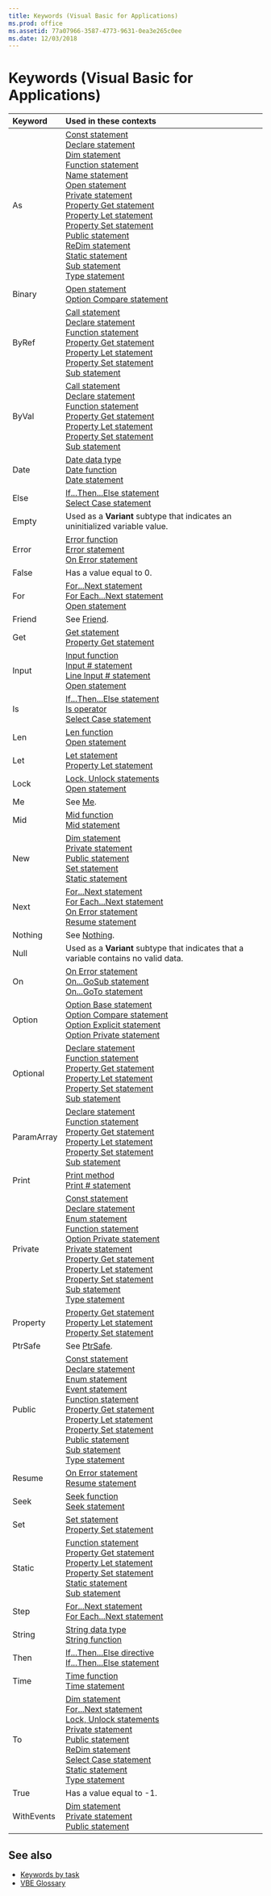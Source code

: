 ```yaml
---
title: Keywords (Visual Basic for Applications)
ms.prod: office
ms.assetid: 77a07966-3587-4773-9631-0ea3e265c0ee
ms.date: 12/03/2018
---
```



# Keywords (Visual Basic for Applications)


|Keyword |Used in these contexts|
|:-------|:---------------------|
|As |[Const statement](user-interface-help/const-statement.md)<br/>[Declare statement](user-interface-help/declare-statement.md)<br/>[Dim statement](user-interface-help/dim-statement.md)<br/>[Function statement](user-interface-help/function-statement.md)<br/>[Name statement](user-interface-help/name-statement.md)<br/>[Open statement](user-interface-help/open-statement.md)<br/>[Private statement](user-interface-help/private-statement.md)<br/>[Property Get statement](user-interface-help/property-get-statement.md)<br/>[Property Let statement](user-interface-help/property-let-statement.md)<br/>[Property Set statement](user-interface-help/property-set-statement.md)<br/>[Public statement](user-interface-help/public-statement.md)<br/>[ReDim statement](user-interface-help/redim-statement.md)<br/>[Static statement](user-interface-help/static-statement.md)<br/>[Sub statement](user-interface-help/sub-statement.md)<br/>[Type statement](user-interface-help/type-statement.md)<br/>|
|Binary  |[Open statement](user-interface-help/open-statement.md)<br/>[Option Compare statement](user-interface-help/option-compare-statement.md)<br/>|
|ByRef  |[Call statement](user-interface-help/call-statement.md)<br/>[Declare statement](user-interface-help/declare-statement.md)<br/>[Function statement](user-interface-help/function-statement.md)<br/>[Property Get statement](user-interface-help/property-get-statement.md)<br/>[Property Let statement](user-interface-help/property-let-statement.md)<br/>[Property Set statement](user-interface-help/property-set-statement.md)<br/>[Sub statement](user-interface-help/sub-statement.md)<br/>|
|ByVal  |[Call statement](user-interface-help/call-statement.md)<br/>[Declare statement](user-interface-help/declare-statement.md)<br/>[Function statement](user-interface-help/function-statement.md)<br/>[Property Get statement](user-interface-help/property-get-statement.md)<br/>[Property Let statement](user-interface-help/property-let-statement.md)<br/>[Property Set statement](user-interface-help/property-set-statement.md)<br/>[Sub statement](user-interface-help/sub-statement.md)<br/>|
|Date  |[Date data type](user-interface-help/date-data-type.md)<br/>[Date function](user-interface-help/date-function.md)<br/>[Date statement](user-interface-help/date-statement.md)<br/>|
|Else  |[If...Then...Else statement](user-interface-help/ifthenelse-statement.md)<br/>[Select Case statement](user-interface-help/select-case-statement.md)<br/>|
|Empty  |Used as a **Variant** subtype that indicates an uninitialized variable value.|
|Error  |[Error function](user-interface-help/error-function.md)<br/>[Error statement](user-interface-help/error-statement.md)<br/>[On Error statement](user-interface-help/on-error-statement.md)<br/>|
|False  |Has a value equal to 0.|
|For  |[For...Next statement](user-interface-help/fornext-statement.md)<br/>[For Each...Next statement](user-interface-help/for-eachnext-statement.md)<br/>[Open statement](user-interface-help/open-statement.md)<br/>|
|Friend  | See [Friend](user-interface-help/friend-keyword.md). |
|Get  |[Get statement](user-interface-help/get-statement.md)<br/>[Property Get statement](user-interface-help/property-get-statement.md)<br/>|
|Input  |[Input function](user-interface-help/input-function.md)<br/>[Input # statement](user-interface-help/inputstatement.md)<br/>[Line Input # statement](user-interface-help/line-inputstatement.md)<br/>[Open statement](user-interface-help/open-statement.md)<br/>|
|Is  |[If...Then...Else statement](user-interface-help/ifthenelse-statement.md)<br/>[Is operator](user-interface-help/is-operator.md)<br/>[Select Case statement](user-interface-help/select-case-statement.md)<br/>|
|Len  |[Len function](user-interface-help/len-function.md)<br/>[Open statement](user-interface-help/open-statement.md)<br/>|
|Let  |[Let statement](user-interface-help/let-statement.md)<br/>[Property Let statement](user-interface-help/property-let-statement.md)<br/>|
|Lock  |[Lock, Unlock statements](user-interface-help/lock-unlock-statements.md)<br/>[Open statement](user-interface-help/open-statement.md)<br/>|
|Me  |See [Me](user-interface-help/me-keyword.md). |
|Mid  |[Mid function](user-interface-help/mid-function.md)<br/>[Mid statement](user-interface-help/mid-statement.md)<br/>|
|New  |[Dim statement](user-interface-help/dim-statement.md)<br/>[Private statement](user-interface-help/private-statement.md)<br/>[Public statement](user-interface-help/public-statement.md)<br/>[Set statement](user-interface-help/set-statement.md)<br/>[Static statement](user-interface-help/static-statement.md)<br/>|
|Next  |[For...Next statement](user-interface-help/fornext-statement.md)<br/>[For Each...Next statement](user-interface-help/for-eachnext-statement.md)<br/>[On Error statement](user-interface-help/on-error-statement.md)<br/>[Resume statement](user-interface-help/resume-statement.md)<br/>|
|Nothing  |See [Nothing](user-interface-help/nothing-keyword.md). |
|Null  |Used as a **Variant** subtype that indicates that a variable contains no valid data.|
|On  |[On Error statement](user-interface-help/on-error-statement.md)<br/>[On...GoSub statement](user-interface-help/ongosub-ongoto-statements.md)<br/>[On...GoTo statement](user-interface-help/ongosub-ongoto-statements.md)<br/>|
|Option  |[Option Base statement](user-interface-help/option-base-statement.md)<br/>[Option Compare statement](user-interface-help/option-compare-statement.md)<br/>[Option Explicit statement](user-interface-help/option-explicit-statement.md)<br/>[Option Private statement](user-interface-help/option-private-statement.md)<br/>|
|Optional  |[Declare statement](user-interface-help/declare-statement.md)<br/>[Function statement](user-interface-help/function-statement.md)<br/>[Property Get statement](user-interface-help/property-get-statement.md)<br/>[Property Let statement](user-interface-help/property-let-statement.md)<br/>[Property Set statement](user-interface-help/property-set-statement.md)<br/>[Sub statement](user-interface-help/sub-statement.md)<br/>|
|ParamArray  |[Declare statement](user-interface-help/declare-statement.md)<br/>[Function statement](user-interface-help/function-statement.md)<br/>[Property Get statement](user-interface-help/property-get-statement.md)<br/>[Property Let statement](user-interface-help/property-let-statement.md)<br/>[Property Set statement](user-interface-help/property-set-statement.md)<br/>[Sub statement](user-interface-help/sub-statement.md)<br/>|
|Print  |[Print method](user-interface-help/print-method.md)<br/>[Print # statement](user-interface-help/printstatement.md)<br/>|
|Private  |[Const statement](user-interface-help/const-statement.md)<br/>[Declare statement](user-interface-help/declare-statement.md)<br/>[Enum statement](user-interface-help/enum-statement.md)<br/>[Function statement](user-interface-help/function-statement.md)<br/>[Option Private statement](user-interface-help/option-private-statement.md)<br/>[Private statement](user-interface-help/private-statement.md)<br/>[Property Get statement](user-interface-help/property-get-statement.md)<br/>[Property Let statement](user-interface-help/property-let-statement.md)<br/>[Property Set statement](user-interface-help/property-set-statement.md)<br/>[Sub statement](user-interface-help/sub-statement.md)<br/>[Type statement](user-interface-help/type-statement.md)<br/>|
|Property  |[Property Get statement](user-interface-help/property-get-statement.md)<br/>[Property Let statement](user-interface-help/property-let-statement.md)<br/>[Property Set statement](user-interface-help/property-set-statement.md)<br/>|
|PtrSafe  |See [PtrSafe](user-interface-help/ptrsafe-keyword.md).  |
|Public  |[Const statement](user-interface-help/const-statement.md)<br/>[Declare statement](user-interface-help/declare-statement.md)<br/>[Enum statement](user-interface-help/enum-statement.md)<br/>[Event statement](user-interface-help/event-statement.md)<br/>[Function statement](user-interface-help/function-statement.md)<br/>[Property Get statement](user-interface-help/property-get-statement.md)<br/>[Property Let statement](user-interface-help/property-let-statement.md)<br/>[Property Set statement](user-interface-help/property-set-statement.md)<br/>[Public statement](user-interface-help/public-statement.md)<br/>[Sub statement](user-interface-help/sub-statement.md)<br/>[Type statement](user-interface-help/type-statement.md)<br/>|
|Resume  |[On Error statement](user-interface-help/on-error-statement.md)<br/>[Resume statement](user-interface-help/resume-statement.md)<br/>|
|Seek  |[Seek function](user-interface-help/seek-function.md)<br/>[Seek statement](user-interface-help/seek-statement.md)<br/>|
|Set  |[Set statement](user-interface-help/set-statement.md)<br/>[Property Set statement](user-interface-help/property-set-statement.md)<br/>|
|Static  |[Function statement](user-interface-help/function-statement.md)<br/>[Property Get statement](user-interface-help/property-get-statement.md)<br/>[Property Let statement](user-interface-help/property-let-statement.md)<br/>[Property Set statement](user-interface-help/property-set-statement.md)<br/>[Static statement](user-interface-help/static-statement.md)<br/>[Sub statement](user-interface-help/sub-statement.md)<br/>|
|Step  |[For...Next statement](user-interface-help/fornext-statement.md)<br/>[For Each...Next statement](user-interface-help/for-eachnext-statement.md)<br/>|
|String  |[String data type](user-interface-help/string-data-type.md)<br/>[String function](user-interface-help/string-function.md)<br/>|
|Then  |[If...Then...Else directive](user-interface-help/ifthenelse-directive.md)<br/>[If...Then...Else statement](user-interface-help/ifthenelse-statement.md)<br/>|
|Time  |[Time function](user-interface-help/time-function.md)<br/>[Time statement](user-interface-help/time-statement.md)<br/>|
|To  |[Dim statement](user-interface-help/dim-statement.md)<br/>[For...Next statement](user-interface-help/fornext-statement.md)<br/>[Lock, Unlock statements](user-interface-help/lock-unlock-statements.md)<br/>[Private statement](user-interface-help/private-statement.md)<br/>[Public statement](user-interface-help/public-statement.md)<br/>[ReDim statement](user-interface-help/redim-statement.md)<br/>[Select Case statement](user-interface-help/select-case-statement.md)<br/>[Static statement](user-interface-help/static-statement.md)<br/>[Type statement](user-interface-help/type-statement.md)<br/>|
|True  |Has a value equal to -1.|
|WithEvents  |[Dim statement](user-interface-help/dim-statement.md)<br/>[Private statement](user-interface-help/private-statement.md)<br/>[Public statement](user-interface-help/public-statement.md)<br/>|

    

## See also

- [Keywords by task](user-interface-help/keywords-by-task.md)
- [VBE Glossary](../glossary/vbe-glossary.md)